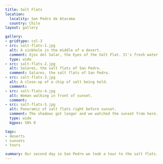 ```yaml
---
title: Salt Flats
location:
  locality: San Pedro de Atacama
  country: Chile
layout: gallery

gallery:
- gridtype: col-3
- src: salt-flats-1.jpg
  alt: A sinkhole in the middle of a desert.
  comment: Ojos del Salar, the Eyes of the Salt Flat. It's fresh water as opposed to the salt water found nearby.
  type: wide
- src: salt-flats-2.jpg
  alt: Salares, the salt flats of San Pedro.
  comment: Salares, the salt flats of San Pedro.
- src: salt-flats-3.jpg
  alt: A close-up of a chip of salt being held.
  comment: 
- src: salt-flats-4.jpg
  alt: Woman walking in front of sunset.
  comment: 
- src: salt-flats-5.jpg
  alt: Panoramic of salt flats right before sunset.
  comment: The shadows got longer and we watched the sunset from here.
  type: wide
  bgpos: 50% 0

tags:
- deserts
- sunsets
- tours

summary: Our second day in San Pedro we took a tour to the salt flats. We swam in the Ojos del Salar and watched the sunset at Salares themselves.
---
```

